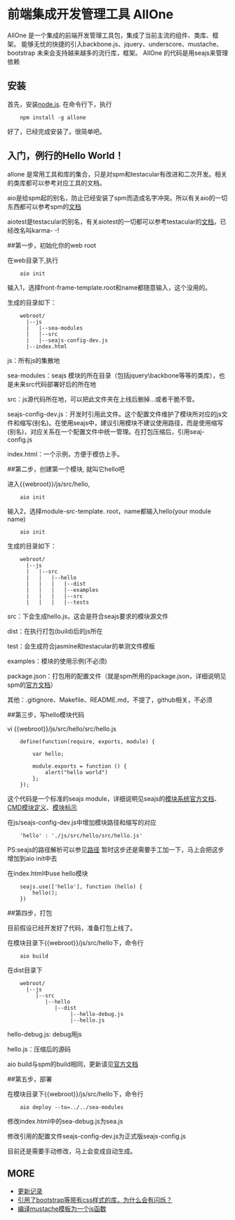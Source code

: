 **前端集成开发管理工具 AllOne**
===


AllOne 是一个集成的前端开发管理工具包，集成了当前主流的组件、类库、框架。
能够无忧的快捷的引入backbone.js、jquery、underscore、mustache、bootstrap
未来会支持越来越多的流行库，框架。
AllOne 的代码是用seajs来管理依赖

安装
---

首先，安装[node.js](http://nodejs.org/).
在命令行下，执行

		npm install -g allone

好了，已经完成安装了。很简单吧。

入门，例行的Hello World！
---

allone 是常用工具和库的集合，只是对spm和testacular有改进和二次开发。相关的类库都可以参考对应工具的文档。

aio是给spm起的别名，防止已经安装了spm而造成名字冲突。所以有关aio的一切东西都可以参考spm的[文档](https://github.com/spmjs/spm/wiki)

aiotest是testacular的别名，有关aiotest的一切都可以参考testacular的[文档](https://github.com/karma-runner/karma)，已经改名叫karma- -!

##第一步，初始化你的web root

在web目录下,执行

		aio init		

输入1，选择front-frame-template.root和name都随意输入，这个没用的。

生成的目录如下：

		webroot/
		  |--js
		  |   |--sea-modules
		  |   |--src
		  |   |--seajs-config-dev.js
		  |--index.html

js：所有js的集散地

sea-modules：seajs 模块的所在目录（包括jquery\backbone等等的类库），也是未来src代码部署好后的所在地

src：js源代码所在地，可以把此文件夹在上线后删掉...或者干脆不管。

seajs-config-dev.js：开发时引用此文件。这个配置文件维护了模块所对应的js文件和缩写(别名)。在使用seajs中，建议引用模块不建议使用路径，而是使用缩写(别名)，对应关系在一个配置文件中统一管理。在打包压缩后，引用seaj-config.js

index.html：一个示例，方便于模仿上手。


##第二步，创建第一个模块, 就叫它hello吧

进入{{webroot}}/js/src/hello,

		aio init		

输入2，选择module-src-template. root，name都输入hello(your module name)

		aio init

生成的目录如下：

		webroot/
		  |--js
		  |   |--src
		  |   |   |--hello
		  |   |   |   |--dist
		  |   |   |   |--examples
		  |   |   |   |--src
		  |   |   |   |--tests

src：下会生成hello.js，这会是符合seajs要求的模块源文件

dist：在执行打包(build)后的js所在

test：会生成符合jasmine和testacular的单测文件模板

examples：模块的使用示例(不必须)

package.json：打包用的配置文件（就是spm所用的package.json，详细说明见spm的[官方文档](https://github.com/spmjs/spm/wiki/package.json)）

其他：.gitignore、Makefile、README.md，不提了，github相关，不必须

##第三步，写hello模块代码

vi {{webroot}}/js/src/hello/src/hello.js

		define(function(require, exports, module) {

		    var hello;

		    module.exports = function () {
				alert("hello world")
			};
		});

这个代码是一个标准的seajs module，详细说明见seajs的[模块系统官方文档](https://github.com/seajs/seajs/issues/240)、[CMD模块定义](https://github.com/seajs/seajs/issues/242)、[模块标示](https://github.com/seajs/seajs/issues/258)

在js/seajs-config-dev.js中增加模块路径和缩写的对应

		'hello' : './js/src/hello/src/hello.js'

PS:seajs的路径解析可以参见[路径](https://github.com/goddkiller/allone/wiki/seajs%E7%9A%84path)
暂时这步还是需要手工加一下，马上会把这步增加到aio init中去

在index.html中use hello模块

		seajs.use(['hello'], function (hello) {
		   	hello();
		})

##第四步，打包

目前假设已经开发好了代码，准备打包上线了。

在模块目录下{{webroot}}/js/src/hello下，命令行

		aio build

在dist目录下

		webroot/
		  |--js
		     |--src
		        |--hello
		           |--dist
		           		|--hello-debug.js
		           		|--hello.js

hello-debug.js: debug用js

hello.js：压缩后的源码

aio build与spm的build相同，更新请见[官方文档](https://github.com/spmjs/spm/wiki/SPM-build-%E5%90%88%E5%B9%B6%E6%A8%A1%E5%9D%97%E5%A4%84%E7%90%86%E7%9B%B8%E5%85%B3%E8%AF%B4%E6%98%8E)

##第五步，部署

在模块目录下{{webroot}}/js/src/hello下，命令行

		aio deploy --to=../../sea-modules

修改index.html中的sea-debug.js为sea.js

修改引用的配置文件seajs-config-dev.js为正式版seajs-config.js

目前还是需要手动修改，马上会变成自动生成。


MORE
---
* [更新记录](https://github.com/goddkiller/allone/wiki/AllOne-%E6%9B%B4%E6%96%B0%E8%AE%B0%E5%BD%95)
* [引用了bootstrap等带有css样式的库，为什么会有闪烁？](https://github.com/goddkiller/allone/wiki/%E8%A7%A3%E5%86%B3%E5%85%AC%E7%94%A8%E5%BA%93%E4%B8%8B%E5%BC%82%E6%AD%A5%E5%8A%A0%E8%BD%BDcss%E6%97%B6%EF%BC%8C%E5%AF%BC%E8%87%B4%E4%B8%80%E7%9E%AC%E9%97%B4%E9%97%AA%E7%83%81%E7%9A%84%E9%97%AE%E9%A2%98)
* [编译mustache模板为一个js函数](https://github.com/goddkiller/allone/wiki/%E6%8A%8Amustache%E6%A8%A1%E6%9D%BF%E7%BC%96%E8%AF%91%E6%88%90%E4%B8%80%E4%B8%AA%E4%B8%8D%E4%BE%9D%E8%B5%96%E4%BA%8Emustache%E7%9A%84js%E5%87%BD%E6%95%B0)




